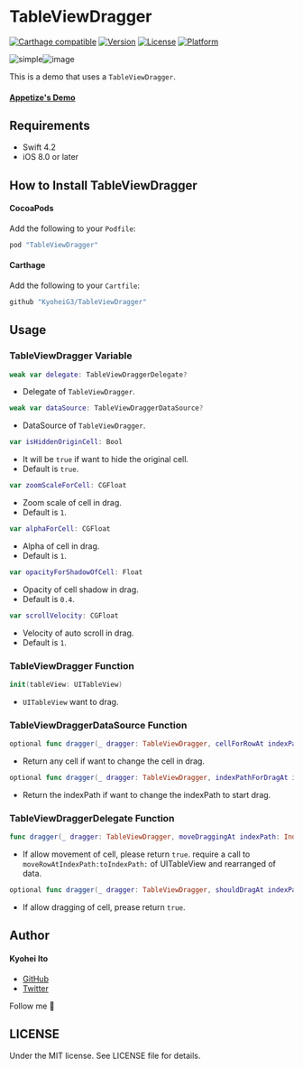 # TableViewDragger

[![Carthage compatible](https://img.shields.io/badge/Carthage-compatible-4BC51D.svg?style=flat)](https://github.com/Carthage/Carthage)
[![Version](https://img.shields.io/cocoapods/v/TableViewDragger.svg?style=flat)](http://cocoadocs.org/docsets/TableViewDragger)
[![License](https://img.shields.io/cocoapods/l/TableViewDragger.svg?style=flat)](http://cocoadocs.org/docsets/TableViewDragger)
[![Platform](https://img.shields.io/cocoapods/p/TableViewDragger.svg?style=flat)](http://cocoadocs.org/docsets/TableViewDragger)

![simple](https://user-images.githubusercontent.com/5707132/33757706-a5b5cf6c-dc3e-11e7-9275-b54b7897da59.gif)![image](https://user-images.githubusercontent.com/5707132/33757803-19c44622-dc3f-11e7-913e-b39aa3f45791.gif)

This is a demo that uses a `TableViewDragger`.

#### [Appetize's Demo](https://appetize.io/app/p92e7wrmfkq32t473fuavn8bmm)

## Requirements

- Swift 4.2
- iOS 8.0 or later

## How to Install TableViewDragger

#### CocoaPods

Add the following to your `Podfile`:

```Ruby
pod "TableViewDragger"
```

#### Carthage

Add the following to your `Cartfile`:

```Ruby
github "KyoheiG3/TableViewDragger"
```

## Usage

### TableViewDragger Variable

```swift
weak var delegate: TableViewDraggerDelegate?
```
* Delegate of `TableViewDragger`.

```swift
weak var dataSource: TableViewDraggerDataSource?
```
* DataSource of `TableViewDragger`.

```swift
var isHiddenOriginCell: Bool
```
* It will be `true` if want to hide the original cell.
* Default is `true`.

```swift
var zoomScaleForCell: CGFloat
```
* Zoom scale of cell in drag.
* Default is `1`.

```swift
var alphaForCell: CGFloat
```
* Alpha of cell in drag.
* Default is `1`.

```swift
var opacityForShadowOfCell: Float
```
* Opacity of cell shadow in drag.
* Default is `0.4`.

```swift
var scrollVelocity: CGFloat
```
* Velocity of auto scroll in drag.
* Default is `1`.

### TableViewDragger Function

```swift
init(tableView: UITableView)
```
* `UITableView` want to drag.

### TableViewDraggerDataSource Function

```swift
optional func dragger(_ dragger: TableViewDragger, cellForRowAt indexPath: IndexPath) -> UIView?
```
* Return any cell if want to change the cell in drag.

```swift
optional func dragger(_ dragger: TableViewDragger, indexPathForDragAt indexPath: IndexPath) -> IndexPath
```
* Return the indexPath if want to change the indexPath to start drag.

### TableViewDraggerDelegate Function

```swift
func dragger(_ dragger: TableViewDragger, moveDraggingAt indexPath: IndexPath, newIndexPath: IndexPath) -> Bool
```
* If allow movement of cell, please return `true`. require a call to `moveRowAtIndexPath:toIndexPath:` of UITableView and rearranged of data.

```swift
optional func dragger(_ dragger: TableViewDragger, shouldDragAt indexPath: IndexPath) -> Bool
```
* If allow dragging of cell, prease return `true`.

## Author

#### Kyohei Ito

- [GitHub](https://github.com/kyoheig3)
- [Twitter](https://twitter.com/kyoheig3)

Follow me 🎉

## LICENSE

Under the MIT license. See LICENSE file for details.
